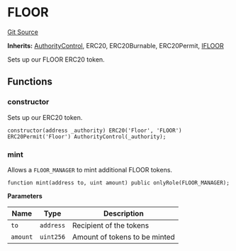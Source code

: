 # FLOOR
[Git Source](https://github.com/FloorDAO/floor-v2/blob/fce0c6edadd90eef36eb24d13cfb5b386eeb9d00/src/contracts/tokens/Floor.sol)

**Inherits:**
[AuthorityControl](/src/contracts/authorities/AuthorityControl.sol/contract.AuthorityControl.md), ERC20, ERC20Burnable, ERC20Permit, [IFLOOR](/src/interfaces/tokens/Floor.sol/contract.IFLOOR.md)

Sets up our FLOOR ERC20 token.


## Functions
### constructor

Sets up our ERC20 token.


```solidity
constructor(address _authority) ERC20('Floor', 'FLOOR') ERC20Permit('Floor') AuthorityControl(_authority);
```

### mint

Allows a `FLOOR_MANAGER` to mint additional FLOOR tokens.


```solidity
function mint(address to, uint amount) public onlyRole(FLOOR_MANAGER);
```
**Parameters**

|Name|Type|Description|
|----|----|-----------|
|`to`|`address`|Recipient of the tokens|
|`amount`|`uint256`|Amount of tokens to be minted|



